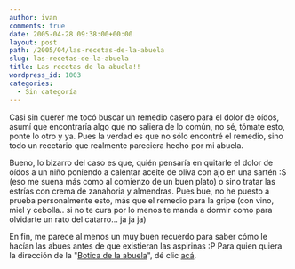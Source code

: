 ```yaml
---
author: ivan
comments: true
date: 2005-04-28 09:38:00+00:00
layout: post
path: /2005/04/las-recetas-de-la-abuela
slug: las-recetas-de-la-abuela
title: Las recetas de la abuela!!
wordpress_id: 1003
categories:
  - Sin categoría
---
```


Casi sin querer me tocó buscar un remedio casero para el dolor de oídos, asumí que encontraría algo que no saliera de lo común, no sé, tómate esto, ponte lo otro y ya. Pues la verdad es que no sólo encontré el remedio, sino todo un recetario que realmente pareciera hecho por mi abuela.

Bueno, lo bizarro del caso es que, quién pensaría en quitarle el dolor de oídos a un niño poniendo a calentar aceite de oliva con ajo en una sartén :S (eso me suena más como al comienzo de un buen plato) o sino tratar las estrías con crema de zanahoria y almendras. Pues bue, no he puesto a prueba personalmente esto, más que el remedio para la gripe (con vino, miel y cebolla.. si no te cura por lo menos te manda a dormir como para olvidarte un rato del catarro... ja ja ja)

En fin, me parece al menos un muy buen recuerdo para saber cómo le hacían las abues antes de que existieran las aspirinas :P Para quien quiera la dirección de la "[Botica de la abuela](http://www.lagranjadecarlos.com.ar/botica_abuela.html)", dé clic [acá](http://www.lagranjadecarlos.com.ar/botica_abuela.html).

